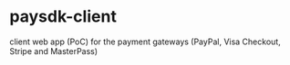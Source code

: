 paysdk-client
=============

client web app (PoC) for the payment gateways (PayPal, Visa Checkout, Stripe and MasterPass)
